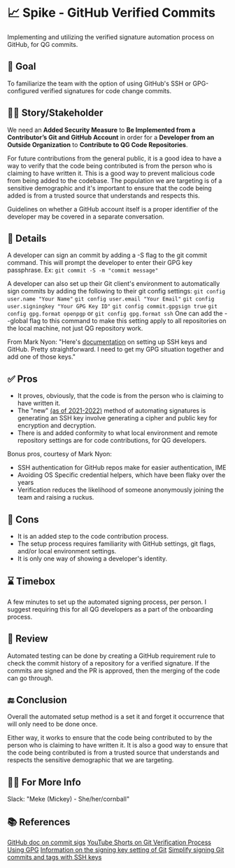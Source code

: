 # 📈 Spike - GitHub Verified Commits
Implementing and utilizing the verified signature automation process on GitHub, for QG commits.

## 🥅 Goal
To familiarize the team with the option of using GitHub's SSH or GPG-configured verified signatures for code change commits. 


## 🧑🏽 Story/Stakeholder
We need an **Added Security Measure** 
to **Be Implemented from a Contributor’s Git and GitHub Account** 
in order for a **Developer from an Outside Organization** 
to **Contribute to QG Code Repositories**.

For future contributions from the general public, it is a good idea to have a way to verify that the code being contributed is from the person who is claiming to have written it. This is a good way to prevent malicious code from being added to the codebase. The population we are targeting is of a sensitive demographic and it's important to ensure that the code being added is from a trusted source that understands and respects this.

Guidelines on whether a GitHub account itself is a proper identifier of the developer may be covered in a separate conversation.


## 📇 Details
A developer can sign an commit by adding a -S flag to the git commit command. This will prompt the developer to enter their GPG key passphrase.
Ex: `git commit -S -m "commit message"`

A developer can also set up their Git client's environment to automatically sign commits by adding the following to their git config settings:
`git config user.name "Your Name"`
`git config user.email "Your Email"`
`git config user.signingkey "Your GPG Key ID"`
`git config commit.gpgsign true`
`git config gpg.format openpgp` or `git config gpg.format ssh`
One can add the --global flag to this command to make this setting apply to all repositories on the local machine, not just QG repository work.

From Mark Nyon:
"Here's [documentation](https://docs.github.com/en/authentication/connecting-to-github-with-ssh/adding-a-new-ssh-key-to-your-github-account) on setting up SSH keys and GitHub. Pretty straightforward. I need to get my GPG situation together and add one of those keys."


## ✅ Pros
- It proves, obviously, that the code is from the person who is claiming to have written it.
- The "new" [(as of 2021-2022)](https://docs.github.com/en/authentication/managing-commit-signature-verification/about-commit-signature-verification) method of automating signatures is generating an SSH key involve generating a cipher and public key for encryption and decryption. 
- There is and added conformity to what local environment and remote repository settings are for code contributions, for QG developers.

Bonus pros, courtesy of Mark Nyon: 
- SSH authentication for GitHub repos make for easier authentication, IME
- Avoiding OS Specific credential helpers, which have been flaky over the years
- Verification reduces the likelihood of someone anonymously joining the team and raising a ruckus.

## 🛑 Cons
- It is an added step to the code contribution process.
- The setup process requires familiarity with GitHub settings, git flags, and/or local environment settings.
- It is only one way of showing a developer's identity.


## ⌛ Timebox
A few minutes to set up the automated signing process, per person. I suggest requiring this for all QG developers as a part of the onboarding process.


## 👀 Review
Automated testing can be done by creating a GitHub requirement rule to check the commit history of a repository for a verified signature. If the commits are signed and the PR is approved, then the merging of the code can go through.


## 🔚 Conclusion
Overall the automated setup method is a set it and forget it occurrence that will only need to be done once. 

Either way, it works to ensure that the code being contributed to by the person who is claiming to have written it. It is also a good way to ensure that the code being contributed is from a trusted source that understands and respects the sensitive demographic that we are targeting.


## 🤙🏽 For More Info
Slack: "Meke (Mickey) - She/her/cornball"


## 📚 References
[GitHub doc on commit sigs](https://docs.github.com/en/authentication/managing-commit-signature-verification/displaying-verification-statuses-for-all-of-your-commits)
[YouTube Shorts on Git Verification Process Using GPG](https://youtube.com/shorts/oIGzfvBb6Hk?feature=share)
[Information on the signing key setting of Git](https://docs.github.com/en/authentication/managing-commit-signature-verification/telling-git-about-your-signing-key)
[Simplify signing Git commits and tags with SSH keys](https://www.youtube.com/watch?v=uhy_ojFqLg0)
